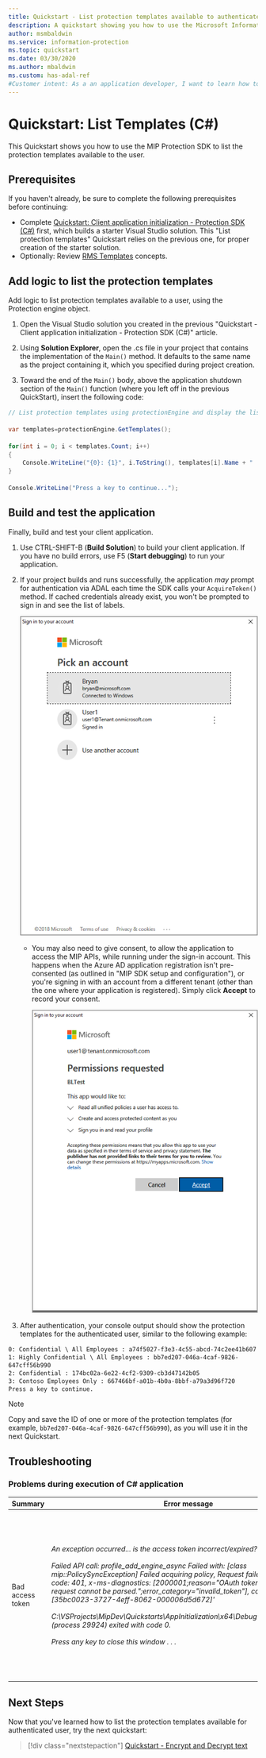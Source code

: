 ```yaml
---
title: Quickstart - List protection templates available to authenticated user in a Microsoft Information Protection (MIP) tenant using MIP SDK C# Wrapper
description: A quickstart showing you how to use the Microsoft Information Protection Protection SDK C# wrapper to list the protection templates available to a user (C#)
author: msmbaldwin
ms.service: information-protection
ms.topic: quickstart
ms.date: 03/30/2020
ms.author: mbaldwin
ms.custom: has-adal-ref
#Customer intent: As a an application developer, I want to learn how to list protection templates for a user in the MIP SDK, so that I can use the SDK APIs to apply templates later on.
---
```


# Quickstart: List Templates (C#)

This Quickstart shows you how to use the MIP Protection SDK to list the protection templates available to the user.

## Prerequisites

If you haven't already, be sure to complete the following prerequisites before continuing:

- Complete [Quickstart: Client application initialization - Protection SDK (C#)](quick-protection-app-initialization-csharp.md) first, which builds a starter Visual Studio solution. This "List protection templates" Quickstart relies on the previous one, for proper creation of the starter solution.
- Optionally: Review [RMS Templates](/azure/information-protection/configure-policy-templates) concepts.

## Add logic to list the protection templates

Add logic to list protection templates available to a user, using the Protection engine object.

1. Open the Visual Studio solution you created in the previous "Quickstart - Client application initialization - Protection SDK (C#)" article.

2. Using **Solution Explorer**, open the .cs file in your project that contains the implementation of the `Main()` method. It defaults to the same name as the project containing it, which you specified during project creation.

3. Toward the end of the `Main()` body, above the application shutdown section of the `Main()` function (where you left off in the previous QuickStart), insert the following code:

  ```csharp
  // List protection templates using protectionEngine and display the list

  var templates=protectionEngine.GetTemplates();

  for(int i = 0; i < templates.Count; i++)
  {
      Console.WriteLine("{0}: {1}", i.ToString(), templates[i].Name + " : " + templates[i].Id);
  }

  Console.WriteLine("Press a key to continue...");
  ```

## Build and test the application

Finally, build and test your client application.

1. Use CTRL-SHIFT-B (**Build Solution**) to build your client application. If you have no build errors, use F5 (**Start debugging**) to run your application.

2. If your project builds and runs successfully, the application *may* prompt for authentication via ADAL each time the SDK calls your `AcquireToken()` method. If cached credentials already exist, you won't be prompted to sign in and see the list of labels.

     [![Visual Studio acquire token sign-in](media/quick-file-list-labels-cpp/acquire-token-sign-in.png)](media/quick-file-list-labels-cpp/acquire-token-sign-in.png#lightbox)

   - You may also need to give consent, to allow the application to access the MIP APIs, while running under the sign-in account. This happens when the Azure AD application registration isn't pre-consented (as outlined in "MIP SDK setup and configuration"), or you're signing in with an account from a different tenant (other than the one where your application is registered). Simply click **Accept** to record your consent.

     [![Visual Studio consent](media/quick-file-list-labels-cpp/acquire-token-sign-in-consent.png)](media/quick-file-list-labels-cpp/acquire-token-sign-in-consent.png#lightbox)

3. After authentication, your console output should show the protection templates for the authenticated user, similar to the following example:

  ```console
  0: Confidential \ All Employees : a74f5027-f3e3-4c55-abcd-74c2ee41b607
  1: Highly Confidential \ All Employees : bb7ed207-046a-4caf-9826-647cff56b990
  2: Confidential : 174bc02a-6e22-4cf2-9309-cb3d47142b05
  3: Contoso Employees Only : 667466bf-a01b-4b0a-8bbf-a79a3d96f720
  Press a key to continue.
  ```

   > [!NOTE]
   > Copy and save the ID of one or more of the protection templates (for example, `bb7ed207-046a-4caf-9826-647cff56b990`), as you will use it in the next Quickstart.

## Troubleshooting

### Problems during execution of C# application

| Summary | Error message | Solution |
|---------|---------------|----------|
| Bad access token | *An exception occurred... is the access token incorrect/expired?<br><br>Failed API call: profile_add_engine_async Failed with: [class mip::PolicySyncException] Failed acquiring policy, Request failed with http status code: 401, x-ms-diagnostics: [2000001;reason="OAuth token submitted with the request cannot be parsed.";error_category="invalid_token"], correlationId:[35bc0023-3727-4eff-8062-000006d5d672]'<br><br>C:\VSProjects\MipDev\Quickstarts\AppInitialization\x64\Debug\AppInitialization.exe (process 29924) exited with code 0.<br><br>Press any key to close this window . . .* | If your project builds successfully, but you see output similar to the left, you likely have an invalid or expired token in your `AcquireOAuth2Token()` method. Go back to [Build and test the application](#build-and-test-the-application) and regenerate the access token, update `AcquireOAuth2Token()` again, and rebuild/retest. You can also examine and verify the token and its claims, using the [jwt.ms](https://jwt.ms/) single-page web application. |

## Next Steps

Now that you've learned how to list the protection templates available for authenticated user, try the next quickstart:

> [!div class="nextstepaction"]
> [Quickstart - Encrypt and Decrypt text](quick-protection-encrypt-decrypt-text-csharp.md)